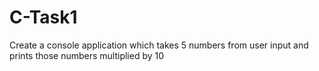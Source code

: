 # C-Task1
Create a console application which takes 5 numbers from user input and prints those numbers multiplied by 10
